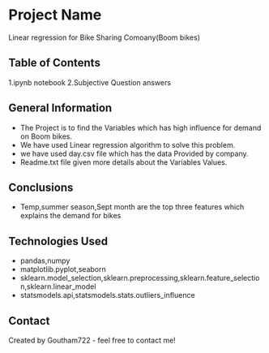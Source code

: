 # Project Name
Linear regression for Bike Sharing Comoany(Boom bikes)


## Table of Contents
1.ipynb notebook
2.Subjective Question answers


## General Information
- The Project is to find the Variables which has high influence for demand on Boom bikes.
- We have used Linear regression algorithm to solve this problem.
- we have used day.csv file which has the data Provided by company.
- Readme.txt file given more details about the Variables Values.

## Conclusions
- Temp,summer season,Sept month are the top three features which explains the demand for bikes

## Technologies Used
- pandas,numpy
- matplotlib.pyplot,seaborn
- sklearn.model_selection,sklearn.preprocessing,sklearn.feature_selection,sklearn.linear_model
- statsmodels.api,statsmodels.stats.outliers_influence


## Contact
Created by Goutham722 - feel free to contact me!

